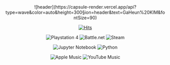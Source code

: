 

<!--
**gheun712/gheun712** is a ✨ _special_ ✨ repository because its `README.md` (this file) appears on your GitHub profile.

Here are some ideas to get you started:

- 🔭 I’m currently working on ...
- 🌱 I’m currently learning ...
- 👯 I’m looking to collaborate on ...
- 🤔 I’m looking for help with ...
- 💬 Ask me about ...
- 📫 How to reach me: ...
- 😄 Pronouns: ...
- ⚡ Fun fact: ...
-->

<div align="center">
![header](https://capsule-render.vercel.app/api?type=wave&color=auto&height=300&section=header&text=GaHeun%20KIM&fontSize=90)
  
[![Hits](https://hits.seeyoufarm.com/api/count/incr/badge.svg?url=https%3A%2F%2Fgithub.com%2Fgheun712&count_bg=%23F102B6&title_bg=%23555555&icon=ghostery.svg&icon_color=%23E7E7E7&title=hi%3A%29&edge_flat=false)](https://github.com/gheun712)

![Playstation 4](https://img.shields.io/badge/Playstation%204-003791?style=for-the-badge&logo=playstation-4&logoColor=white)
![Battle.net](https://img.shields.io/badge/battle.net-%2300AEFF.svg?style=for-the-badge&logo=battle.net&logoColor=white)
![Steam](https://img.shields.io/badge/steam-%23000000.svg?style=for-the-badge&logo=steam&logoColor=white)

![Jupyter Notebook](https://img.shields.io/badge/jupyter-%23FA0F00.svg?style=for-the-badge&logo=jupyter&logoColor=white)
![Python](https://img.shields.io/badge/python-3670A0?style=for-the-badge&logo=python&logoColor=ffdd54)

![Apple Music](https://img.shields.io/badge/Apple_Music-9933CC?style=for-the-badge&logo=apple-music&logoColor=white)
![YouTube Music](https://img.shields.io/badge/YouTube_Music-FF0000?style=for-the-badge&logo=youtube-music&logoColor=white)

</div>
